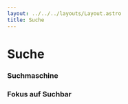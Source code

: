 ```yaml
---
layout: ../../../layouts/Layout.astro
title: Suche
---
```


# Suche

### Suchmaschine

### Fokus auf Suchbar